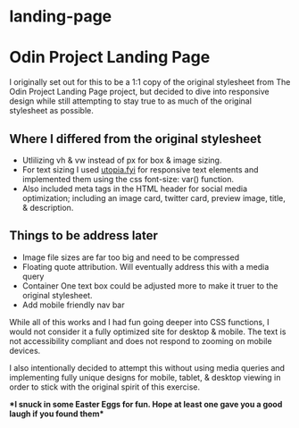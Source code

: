# landing-page
<h1>Odin Project Landing Page</h1>

I originally set out for this to be a 1:1 copy of the original stylesheet from The Odin Project Landing Page project, but decided to dive into responsive design while still attempting to stay true to as much of the original stylesheet as possible.

<h2>Where I differed from the original stylesheet</h2>
<ul>
    <li>Utlilizing vh & vw instead of px for box & image sizing.</li>
    <li>For text sizing I used <a href="https://utopia.fyi/" target="_blank" rel="noopener noreferrer">utopia.fyi</a> for responsive text elements and implemented them using the css font-size: var() function.</li>
    <li>Also included meta tags in the HTML header for social media optimization; including an image card, twitter card, preview image, title, & description.</li>
</ul>
<h2>Things to be address later</h2>
<ul>
    <li> Image file sizes are far too big and need to be compressed</li>
    <li>Floating quote attribution. Will eventually address this with a media query</li>
    <li>Container One text box could be adjusted more to make it truer to the original stylesheet.</li>
    <li>Add mobile friendly nav bar</li>
</ul>
<p>While all of this works and I had fun going deeper into CSS functions, I would not consider it a fully optimized site for desktop & mobile. The text is not accessibility compliant and does not respond to zooming on mobile devices.</p>
<p>I also intentionally decided to attempt this without using media queries and implementing fully unique designs for mobile, tablet, & desktop viewing in order to stick with the original spirit of this exercise.</p>
<strong>*I snuck in some Easter Eggs for fun. Hope at least one gave you a good laugh if you found them*</strong>